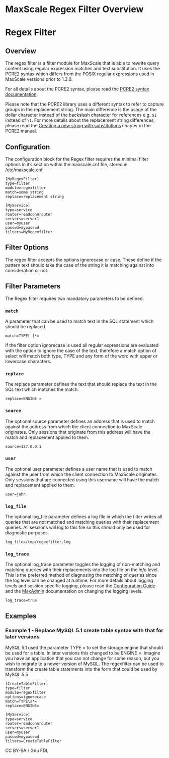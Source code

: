 
# MaxScale Regex Filter Overview

# Regex Filter


## Overview


The regex filter is a filter module for MaxScale that is able to rewrite query content using regular expression matches and text substitution. It uses the PCRE2 syntax which differs from the POSIX regular expressions used in MaxScale versions prior to 1.3.0.


For all details about the PCRE2 syntax, please read the [PCRE2 syntax documentation](https://www.pcre.org/current/doc/html/pcre2syntax.html).


Please note that the PCRE2 library uses a different syntax to refer to capture groups in the replacement string. The main difference is the usage of the dollar character instead of the backslash character for references e.g. `$1` instead of `\1`. For more details about the replacement string differences, please read the [Creating a new string with substitutions](https://www.pcre.org/current/doc/html/pcre2api.html#SEC34) chapter in the PCRE2 manual.


## Configuration


The configuration block for the Regex filter requires the minimal filter options in it’s section within the maxscale.cnf file, stored in /etc/maxscale.cnf.



```
[MyRegexFilter]
type=filter
module=regexfilter
match=some string
replace=replacement string

[MyService]
type=service
router=readconnrouter
servers=server1
user=myuser
passwd=mypasswd
filters=MyRegexfilter
```



## Filter Options


The regex filter accepts the options ignorecase or case. These define if the pattern text should take the case of the string it is matching against into consideration or not.


## Filter Parameters


The Regex filter requires two mandatory parameters to be defined.


### `match`


A parameter that can be used to match text in the SQL statement which should be replaced.



```
match=TYPE[ ]*=
```



If the filter option ignorecase is used all regular expressions are evaluated with the option to ignore the case of the text, therefore a match option of select will match both type, TYPE and any form of the word with upper or lowercase characters.


### `replace`


The replace parameter defines the text that should replace the text in the SQL text which matches the match.



```
replace=ENGINE =
```



### `source`


The optional source parameter defines an address that is used to match against the address from which the client connection to MaxScale originates. Only sessions that originate from this address will have the match and replacement applied to them.



```
source=127.0.0.1
```



### `user`


The optional user parameter defines a user name that is used to match against the user from which the client connection to MaxScale originates. Only sessions that are connected using this username will have the match and replacement applied to them.



```
user=john
```



### `log_file`


The optional log_file parameter defines a log file in which the filter writes all queries that are not matched and matching queries with their replacement queries. All sessions will log to this file so this should only be used for diagnostic purposes.



```
log_file=/tmp/regexfilter.log
```



### `log_trace`


The optional log_trace parameter toggles the logging of non-matching and
matching queries with their replacements into the log file on the *info* level.
This is the preferred method of diagnosing the matching of queries since the
log level can be changed at runtime. For more details about logging levels and
session specific logging, please read the [Configuration Guide](../maxscale-14-getting-started/maxscale-configuration-usage-scenarios.md#global-settings)
and the [MaxAdmin](../maxscale-14-reference/maxadmin.md#change-maxscale-logging-options) documentation on changing the logging levels.



```
log_trace=true
```



## Examples


### Example 1 - Replace MySQL 5.1 create table syntax with that for later versions


MySQL 5.1 used the parameter TYPE = to set the storage engine that should be used for a table. In later versions this changed to be ENGINE =. Imagine you have an application that you can not change for some reason, but you wish to migrate to a newer version of MySQL. The regexfilter can be used to transform the create table statements into the form that could be used by MySQL 5.5



```
[CreateTableFilter]
type=filter
module=regexfilter
options=ignorecase
match=TYPE\s*=
replace=ENGINE=

[MyService]
type=service
router=readconnrouter
servers=server1
user=myuser
passwd=mypasswd
filters=CreateTableFilter
```



CC BY-SA / Gnu FDL


